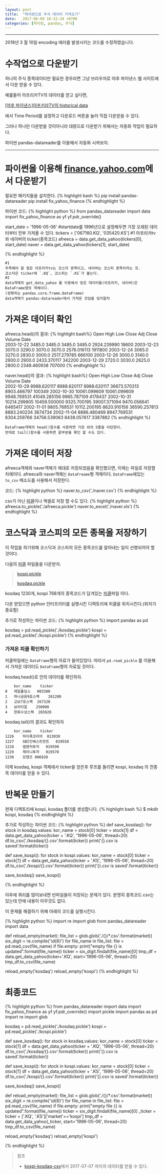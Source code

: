 ```yaml
---
layout: post
title:  "파이썬으로 주식 데이터 가져오기"
date:   2017-06-09 16:32:34 +0700
categories: [파이썬, pandas, 주식]
---
```


***

2018년 3 월 10일 encoding 에러를 발생시키는 코드를 수정하였습니다.

# 수작업으로 다운받기


하나의 주식 종목데이터만 필요한 경우라면 그냥 브라우저로 야후 파이낸스 웹 사이트에서 다운 받을 수 있다.


예를들어 아프리카TV의 데이터를 얻고 싶다면,


[[야후 파이낸스]아프키라TV의 historical data](https://finance.yahoo.com/quote/067160.KQ/history?p=067160.KQ)


에서 Time Period를 설정하고 다운로드 버튼을 눌러 직접 다운받을 수 있다.


그러나 하나만 다운받을 것이아니라 대량으로 다운받기 위해서는 자동화 작업이 필요하다.


파이썬 pandas-datareader를 이용해서 자동화 시켜보자.


***

# 파이썬을 이용해 [finance.yahoo.com](finance.yahoo.com)에서 다운받기

필요한 패키지들을 설치한다.
{% highlight bash %}
pip install pandas-datareader
pip install fix_yahoo_finance
{% endhighlight %}

파이썬 코드:
{% highlight python %}
from pandas_datareader import data
import fix_yahoo_finance as yf
yf.pdr_override()

start_date = '1996-05-06' #startdate를 1996년으로 설정해두면 가장 오래된 데이터부터 전부 가져올 수 있다.
tickers = ['067160.KQ', '035420.KS'] #1 아프리카tv와 네이버의 ticker(종목코드)
afreeca = data.get_data_yahoo(tickers[0], start_date)
naver = data.get_data_yahoo(tickers[1], start_date)

{% endhighlight %}
```
#1
주목해야 할 점은 아프리카tv는 코스닥 종목이고, 네이버는 코스피 종목이라는 것.
코스닥은 ticker에 `.KQ`, 코스피는 `.KS`가 붙는다.
#2
data객체의 get_data_yahoo 를 이용해서 얻은 데이터들(아프리카, 네이버)은 DataFrame형의 객체이다.
(정확히는 pandas.core.frame.DataFrame)
data객체가 pandas-datareader에서 가져온 것임을 잊지말자
```

# 가져온 데이터 확인
afreeca.head()의 결과:
{% highlight bash%}
	Open	High	Low	Close	Adj Close	Volume
Date						
2003-12-22	3485.0	3485.0	3485.0	3485.0	2924.239990	18600
2003-12-23	3070.0	3290.0	3070.0	3070.0	2576.016113	1911800
2003-12-24	3065.0	3270.0	2830.0	3000.0	2517.279785	666100
2003-12-26	3000.0	3140.0	2900.0	2900.0	2433.370117	342200
2003-12-29	2720.0	3030.0	2625.0	2800.0	2349.460938	707000
{% endhighlight %}

naver.head()의 결과:
{% highlight bash%}
	Open	High	Low	Close	Adj Close	Volume
Date						
2002-10-29	8988.620117	8988.620117	8988.620117	36673.570313	8903.466797	100349
2002-10-30	10061.099609	10061.099609	9948.769531	41049.285156	9965.787109	4178437
2002-10-31	10214.299805	10459.500000	9325.700195	39007.371094	9470.056641	6465417
2002-11-01	9805.769531	10112.200195	8620.910156	36590.257813	8883.240234	3674734
2002-11-04	8886.480469	8947.769531	8304.259766	34756.539063	8438.057617	3387882
{% endhighlight %}
```
DataFrame객체의 head()함수를 사용하면 가장 위의 5줄을 리턴한다.
반대로 tail()함수를 사용하면 끝부분을 확인 할 수도 있다.
```

# 가져온 데이터 저장

afreeca객체와 naver객체가 제대로 저장되었음을 확인했으면, 이제는 파일로 저장할 차례이다.
afreeca와 naver객체는 `DataFreame`형 객체이다.
`DataFrame`에있는 `to_csv` 메소드를 사용해서 저장한다.

코드:
{% highlight python %}
naver.to_csv('./naver.csv')
{% endhighlight %}

csv가 아닌 [피클](https://gomjellie.github.io/파이썬/피클/2017/06/08/python-pickle.html)이나 엑셀로 저장 할 수도 있다.
{% highlight python %}
afreeca.to_pickle('./afreeca.pickle')
naver.to_excel('./naver.xls')
{% endhighlight %}

# 코스닥과 코스피의 모든 종목을 저장하기

이 작업을 하기위해 코스닥과 코스피의 모든 종목코드를 알아내는 일이 선행되어야 할 것이다. 

다음의 [피클](https://gomjellie.github.io/파이썬/피클/2017/06/08/python-pickle.html) 파일들을 다운받자.

>[kospi.pickle](https://github.com/gomjellie/system-trading/raw/master/app/data/name_ticker/pickle/kospi.pickle)
>
>[kosdaq.pickle](https://github.com/gomjellie/system-trading/raw/master/app/data/name_ticker/pickle/kosdaq.pickle)

kosdaq 1230개, kospi 768개의 종목코드가 담겨있는 [피클](https://gomjellie.github.io/파이썬/피클/2017/06/08/python-pickle.html)파일 이다.

다운 받았으면 python 인터프리터를 실행시킨 디렉토리에 피클을 위치시킨다.(위치가 중요함)

추가로 작성하는 파이썬 코드:
{% highlight python %}
import pandas as pd

kosdaq = pd.read_pickle('./kosdaq.pickle')
kospi = pd.read_pickle('./kospi.pickle')
{% endhighlight %}

### 가져온 피클 확인하기

피클파일에는 `DataFrame`형의 자료가 들어있었다.
따라서 `pd.read_pickle` 를 이용해서 가져온 데이터도 `DataFrame`형의 자료일 것이다.

kosdaq.head()로 안의 데이터를 확인하자.

```
	kor_name	ticker
0	제일홀딩스	003380
1	하나금융9호스팩	261200
2	교보7호스팩	267320
3	보라티알	250000
4	한화수성스팩	265920
```

kosdaq.tail()의 결과도 확인하자

```
	kor_name	ticker
1226	하이록코리아	013030
1227	SBI인베스트먼트	019550
1228	엠벤처투자	019590
1229	제미니투자	019570
1230	모헨즈	006920
```

이제 kosdaq, kospi 객체에서 ticker을 얻은후 루프를 돌리면 kospi, kosdaq 의 전종목 데이터를 얻을 수 있다.

# 반복문 만들기

현재 디렉토리에 kospi, kosdaq 폴더를 생성합니다.
{% highlight bash %}
$ mkdir kospi, kosdaq
{% endhighlight %}

추가로 작성하는 파이썬 코드:
{% highlight python %}
def save_kosdaq():
    for stock in kosdaq.values:
        kor_name = stock[0]
        ticker = stock[1]
        df = data.get_data_yahoo(ticker + '.KQ', '1996-05-06', thread=20)
        df.to_csv('./kosdaq/{}.csv'.format(ticker))
        print('{}.csv is saved'.format(ticker))

def save_kospi():
    for stock in kospi.values:
        kor_name = stock[0]
        ticker = stock[1]
        df = data.get_data_yahoo(ticker + '.KS', '1996-05-06', thread=20)
        df.to_csv('./kospi/{}.csv'.format(ticker))
        print('{}.csv is saved'.format(ticker))

save_kosdaq()
save_kospi()

{% endhighlight %}

야후에 쿼리를 많이보내면 빈파일들이 저장되는 문제가 있다.
분명히 종목코드.csv는 있는데 안에 내용이 아무것도 없다.

이 문제를 해결하기 위해 아래의 코드를 실행시킨다.

{% highlight python %}
import re
import glob
from pandas_datareader import data

def reload_empty(market):
    file_list = glob.glob('./{}/*.csv'.format(market))
    six_digit = re.compile('\d{6}')
    for file_name in file_list:
        file = pd.read_csv(file_name)
        if file.empty:
            print("empty file {} is updated".format(file_name))
            ticker = six_digit.findall(file_name)[0]
            tmp_df = data.get_data_yahoo(ticker+'.KQ', start='1996-05-06', thread=20)
            tmp_df.to_csv(file_name)

reload_empty('kosdaq')
reload_empty('kospi')
{% endhighlight %}

# 최종코드

{% highlight python %}
from pandas_datareader import data
import fix_yahoo_finance as yf
yf.pdr_override()
import pickle
import pandas as pd
import re
import glob

kosdaq = pd.read_pickle('./kosdaq.pickle')
kospi = pd.read_pickle('./kospi.pickle')

def save_kosdaq():
    for stock in kosdaq.values:
        kor_name = stock[0]
        ticker = stock[1]
        df = data.get_data_yahoo(ticker + '.KQ', '1996-05-06', thread=20)
        df.to_csv('./kosdaq/{}.csv'.format(ticker))
        print('{}.csv is saved'.format(ticker))

def save_kospi():
    for stock in kospi.values:
        kor_name = stock[0]
        ticker = stock[1]
        df = data.get_data_yahoo(ticker + '.KS', '1996-05-06', thread=20)
        df.to_csv('./kospi/{}.csv'.format(ticker))
        print('{}.csv is saved'.format(ticker))

save_kosdaq()
save_kospi()

def reload_empty(market):
    file_list = glob.glob('./{}/*.csv'.format(market))
    six_digit = re.compile('\d{6}')
    for file_name in file_list:
        file = pd.read_csv(file_name)
        if file.empty:
            print("empty file {} is updated".format(file_name))
            ticker = six_digit.findall(file_name)[0]
            _ticker = ticker + ['.KQ', '.KS']['market'=='kospi']
            tmp_df = data.get_data_yahoo(_ticker, start='1996-05-06', thread=20)
            tmp_df.to_csv(file_name)

reload_empty('kosdaq')
reload_empty('kospi')

{% endhighlight %}

>참조
>
> * [kospi-kosdaq-csv](https://github.com/gomjellie/kospi-kosdaq-csv)에서 2017-07-07 까지의 데이터를 받을 수 있다.
